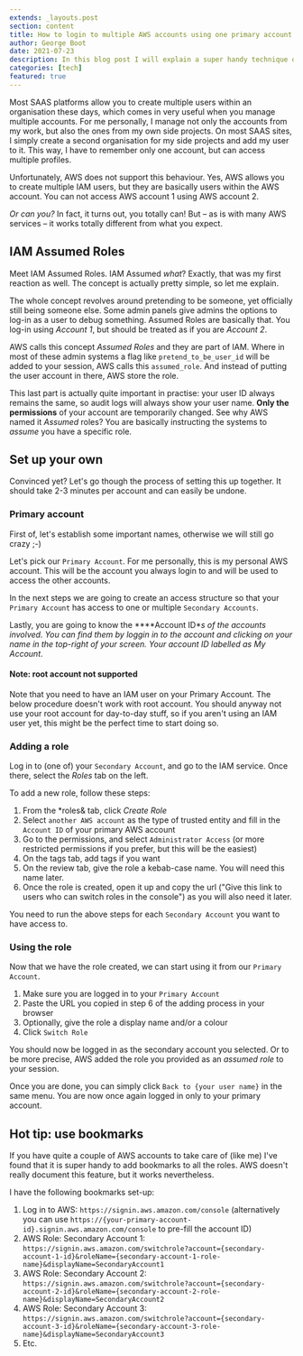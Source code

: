```yaml
---
extends: _layouts.post
section: content
title: How to login to multiple AWS accounts using one primary account
author: George Boot
date: 2021-07-23
description: In this blog post I will explain a super handy technique on how to organise access to multiple AWS accounts using one primary account.
categories: [tech]
featured: true
---
```


Most SAAS platforms allow you to create multiple users within an organisation these days, which comes in very useful when you manage multiple accounts. For me personally, I manage not only the accounts from my work, but also the ones from my own side projects. On most SAAS sites, I simply create a second organisation for my side projects and add my user to it. This way, I have to remember only one account, but can access multiple profiles.


Unfortunately, AWS does not support this behaviour. Yes, AWS allows you to create multiple IAM users, but they are basically users within the AWS account. You can not access AWS account 1 using AWS account 2.

*Or can you?* In fact, it turns out, you totally can! But – as is with many AWS services – it works totally different from what you expect.

## IAM Assumed Roles
Meet IAM Assumed Roles. IAM Assumed *what*? Exactly, that was my first reaction as well. The concept is actually pretty simple, so let me explain.

The whole concept revolves around pretending to be someone, yet officially still being someone else. Some admin panels give admins the options to log-in as a user to debug something. Assumed Roles are basically that. You log-in using *Account 1*, but should be treated as if you are *Account 2*.

AWS calls this concept *Assumed Roles* and they are part of IAM. Where in most of these admin systems a flag like `pretend_to_be_user_id` will be added to your session, AWS calls this `assumed_role`. And instead of putting the user account in there, AWS store the role.

This last part is actually quite important in practise: your user ID always remains the same, so audit logs will always show your user name. **Only the permissions** of your account are temporarily changed. See why AWS named it *Assumed* roles? You are basically instructing the systems to *assume* you have a specific role.

## Set up your own
Convinced yet? Let's go though the process of setting this up together. It should take 2-3 minutes per account and can easily be undone.

### Primary account
First of, let's establish some important names, otherwise we will still go crazy ;-)

Let's pick our `Primary Account`. For me personally, this is my personal AWS account. This will be the account you always login to and will be used to access the other accounts.

In the next steps we are going to create an access structure so that your `Primary Account` has access to one or multiple `Secondary Accounts`.

Lastly, you are going to know the ****Account ID**s of the accounts involved. You can find them by loggin in to the account and clicking on your name in the top-right of your screen. Your account ID labelled as *My Account**.

#### Note: root account not supported
Note that you need to have an IAM user on your Primary Account. The below procedure doesn't work with root account. You should anyway not use your root account for day-to-day stuff, so if you aren't using an IAM user yet, this might be the perfect time to start doing so.

### Adding a role
Log in to (one of) your `Secondary Account`, and go to the IAM service. Once there, select the *Roles* tab on the left.

To add a new role, follow these steps:

1. From the *roles& tab, click *Create Role*
2. Select `another AWS account` as the type of trusted entity and fill in the `Account ID` of your primary AWS account
3. Go to the permissions, and select `Administrator Access` (or more restricted permissions if you prefer, but this will be the easiest)
4. On the tags tab, add tags if you want
5. On the review tab, give the role a kebab-case name. You will need this name later.
6. Once the role is created, open it up and copy the url ("Give this link to users who can switch roles in the console") as you will also need it later.

You need to run the above steps for each `Secondary Account` you want to have access to.

### Using the role
Now that we have the role created, we can start using it from our `Primary Account`.

1. Make sure you are logged in to your `Primary Account`
2. Paste the URL you copied in step 6 of the adding process in your browser
3. Optionally, give the role a display name and/or a colour
4. Click `Switch Role`

You should now be logged in as the secondary account you selected. Or to be more precise, AWS added the role you provided as an *assumed role* to your session.

Once you are done, you can simply click `Back to {your user name}` in the same menu. You are now once again logged in only to your primary account.

## Hot tip: use bookmarks
If you have quite a couple of AWS accounts to take care of (like me) I've found that it is super handy to add bookmarks to all the roles. AWS doesn't really document this feature, but it works nevertheless.

I have the following bookmarks set-up:

1. Log in to AWS: `https://signin.aws.amazon.com/console` (alternatively you can use `https://{your-primary-account-id}.signin.aws.amazon.com/console` to pre-fill the account ID)
2. AWS Role: Secondary Account 1: `https://signin.aws.amazon.com/switchrole?account={secondary-account-1-id}&roleName={secondary-account-1-role-name}&displayName=SecondaryAccount1`
2. AWS Role: Secondary Account 2: `https://signin.aws.amazon.com/switchrole?account={secondary-account-2-id}&roleName={secondary-account-2-role-name}&displayName=SecondaryAccount2`
3. AWS Role: Secondary Account 3: `https://signin.aws.amazon.com/switchrole?account={secondary-account-3-id}&roleName={secondary-account-3-role-name}&displayName=SecondaryAccount3`
4. Etc.
